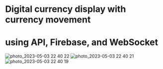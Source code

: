 # Digital currency display with currency movement

# using API, Firebase, and WebSocket


![photo_2023-05-03 22 40 22](https://user-images.githubusercontent.com/100410170/236028192-5cd83ec2-6451-4249-b3c2-67f054443ae5.jpeg)
![photo_2023-05-03 22 40 21](https://user-images.githubusercontent.com/100410170/236028219-d4fddad3-f5de-4c93-a612-a3bfc0d76fb1.jpeg)
![photo_2023-05-03 22 40 19](https://user-images.githubusercontent.com/100410170/236028248-5ada0f75-a758-4b24-9d8c-717879cc141b.jpeg)
